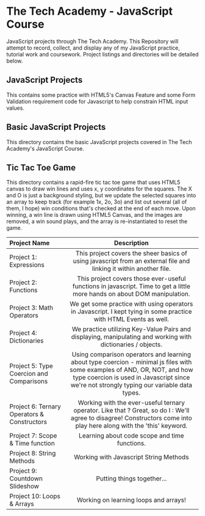 # The Tech Academy - JavaScript Course
JavaScript projects through The Tech Academy. This Repository will attempt to record, collect, and display any of my JavaScript practice, tutorial work and coursework. 
Project listings and directories will be detailed below.

## JavaScript Projects
This contains some practice with HTML5's Canvas Feature and some Form Validation requirement code for Javascript to help constrain HTML input values.

## Basic JavaScript Projects
This directory contains the basic JavaScript projects covered in The Tech Academy's JavaScript Course.

## Tic Tac Toe Game
This directory contains a rapid-fire tic tac toe game that uses HTML5 canvas to draw win lines and uses x, y coordinates for the squares. The X and O is just a background styling, but we update the selected squares into an array to keep track (for example 1x, 2o, 3o) and list out several (all of them, I hope) win conditions that's checked at the end of each move. Upon winning, a win line is drawn using HTML5 Canvas, and the images are removed, a win sound plays, and the array is re-instantiated to reset the game.

Project Name  | Description
:---- | :---:
Project 1: Expressions  | This project covers the sheer basics of using javascript from an external file and linking it within another file. 
Project 2: Functions  | This project covers those ever-useful functions in javascript. Time to get a little more hands on about DOM manipulation.
Project 3: Math Operators | We get some practice with using operators in Javascript. I kept tying in some practice with HTML Events as well.
Project 4: Dictionaries | We practice utilizing Key-Value Pairs and displaying, manipulating and working with dictionaries / objects.
Project 5: Type Coercion and Comparisons | Using comparison operators and learning about type coercion - minimal js files with some examples of AND, OR, NOT, and how type coercion is used in Javascript since we're not strongly typing our variable data types.
Project 6: Ternary Operators & Constructors | Working with the ever-useful ternary operator. Like that ? Great, so do I : We'll agree to disagree! Constructors come into play here along with the 'this' keyword.
Project 7: Scope & Time function | Learning about code scope and time functions.
Project 8: String Methods | Working with Javascript String Methods
Project 9: Countdown Slideshow | Putting things together...
Project 10: Loops & Arrays | Working on learning loops and arrays! 

